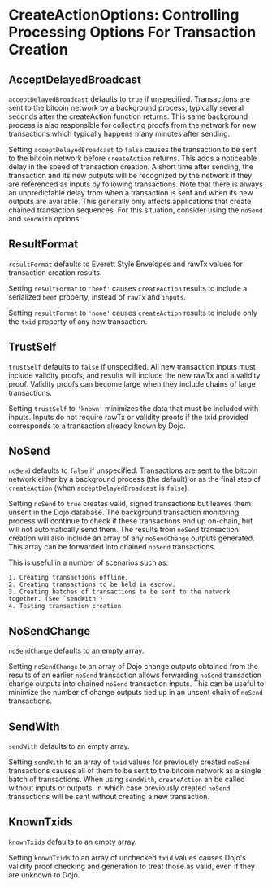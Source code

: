 # CreateActionOptions: Controlling Processing Options For Transaction Creation

## AcceptDelayedBroadcast

`acceptDelayedBroadcast` defaults to `true` if unspecified. Transactions are sent to the bitcoin network by a background process,
typically several seconds after the createAction function returns. This same background process is also responsible for
collecting proofs from the network for new transactions which typically happens many minutes after sending.

Setting `acceptDelayedBroadcast` to `false` causes the transaction to be sent to the bitcoin network
before `createAction` returns.
This adds a noticeable delay in the speed of transaction creation. A short time after sending, the transaction and its new
outputs will be recognized by the network if they are referenced as inputs by following transactions.
Note that there is always an unpredictable delay from when a transaction is sent and when its new outputs are available.
This generally only affects applications that create chained transaction sequences.
For this situation, consider using the `noSend` and `sendWith` options.

## ResultFormat

`resultFormat` defaults to Everett Style Envelopes and rawTx values for transaction creation results.

Setting `resultFormat` to `'beef'` causes `createAction` results to include a serialized `beef` property,
instead of `rawTx` and `inputs`.

Setting `resultFormat` to `'none'` causes `createAction` results to include only the `txid` property of any new
transaction.

## TrustSelf

`trustSelf` defaults to `false` if unspecified. All new transaction inputs must include validity proofs,
and results will include the new rawTx and a validity proof. Validity proofs can become large when they
include chains of large transactions.

Setting `trustSelf` to `'known'` minimizes the data that must be included with inputs.
Inputs do not require rawTx or validity proofs if the txid provided corresponds to a transaction already known by Dojo.

## NoSend

`noSend` defaults to `false` if unspecified. Transactions are sent to the bitcoin network either by a background process (the default) or as the final step of `createAction` (when `acceptDelayedBroadcast` is `false`).

Setting `noSend` to `true` creates valid, signed transactions but leaves them unsent in the Dojo database.
The background transaction monitoring process will continue to check if these transactions end up on-chain,
but will not automatically send them. The results from `noSend` transaction creation will also include an
array of any `noSendChange` outputs generated. This array can be forwarded into chained `noSend` transactions.

This is useful in a number of scenarios such as:

    1. Creating transactions offline.
    2. Creating transactions to be held in escrow.
    3. Creating batches of transactions to be sent to the network together. (See `sendWith`)
    4. Testing transaction creation.

## NoSendChange

`noSendChange` defaults to an empty array.

Setting `noSendChange` to an array of Dojo change outputs obtained from the results of an earlier `noSend` transaction
allows forwarding `noSend` transaction change outputs into chained `noSend` transaction inputs.
This can be useful to minimize the number of change outputs tied up in an unsent chain of `noSend` transactions.

## SendWith

`sendWith` defaults to an empty array.

Setting `sendWith` to an array of `txid` values for previously created `noSend` transactions causes all of them to be sent to the bitcoin network as a single batch of transactions.
When using `sendWith`, `createAction` an be called without inputs or outputs, in which case previously created `noSend` transactions will be sent without creating a new transaction.

## KnownTxids

`knownTxids` defaults to an empty array.

Setting `knownTxids` to an array of unchecked `txid` values causes Dojo's validity proof checking and generation to
treat those as valid, even if they are unknown to Dojo.
